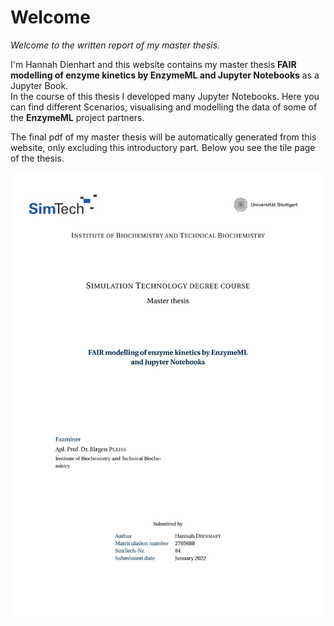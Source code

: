 # Welcome

*Welcome to the written report of my master thesis.*

I'm Hannah Dienhart and this website contains my master thesis 
**FAIR modelling of enzyme kinetics by EnzymeML and Jupyter Notebooks** as a Jupyter Book.  
In the course of this thesis I developed many Jupyter Notebooks. 
Here you can find different Scenarios, visualising and modelling the data of some of the __EnzymeML__ project partners.

The final pdf of my master thesis will be automatically generated from this website, only excluding this introductory part. Below you see the tile page of the thesis.

<div style="page-break-after:always;"></div>

![title](images/title-page.jpg)
